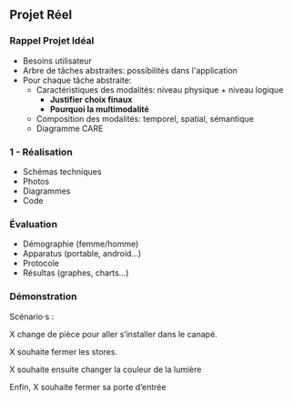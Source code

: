 ## Projet Réel

### Rappel Projet Idéal

- Besoins utilisateur
- Arbre de tâches abstraites: possibilités dans l'application
- Pour chaque tâche abstraite:
    - Caractéristiques des modalités: niveau physique + niveau logique
        - **Justifier choix finaux**
        - **Pourquoi la multimodalité**
    - Composition des modalités: temporel, spatial, sémantique
    - Diagramme CARE

### 1 - Réalisation

- Schémas techniques
- Photos
- Diagrammes
- Code

### Évaluation

- Démographie (femme/homme)
- Apparatus (portable, android...)
- Protocole 
- Résultas (graphes, charts...)

### Démonstration

Scénario·s :
 
X change de pièce pour aller s’installer dans le canapé. 

X souhaite fermer les stores. 

X souhaite ensuite changer la couleur de la lumière

Enfin, X souhaite fermer sa porte d’entrée
